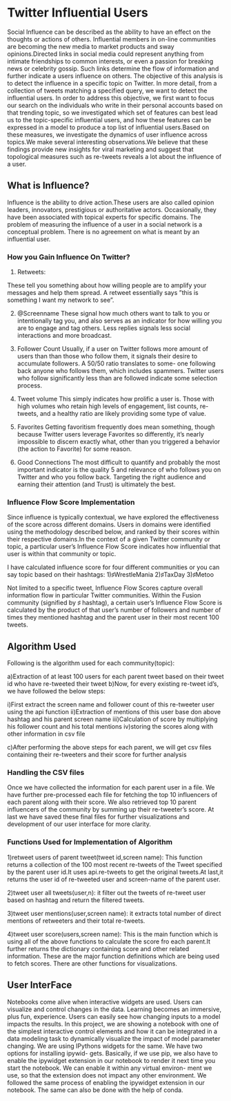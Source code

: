 # Twitter Influential Users

Social Influence can be described as the ability to have an effect on the thoughts or actions of others. Influential members in on-line communities are becoming the new media to market products and sway opinions.Directed links in social media could represent anything from intimate friendships to common interests, or even a passion for breaking news or celebrity gossip. Such links determine the flow of information and further indicate a users influence on others. The objective of this analysis is to detect the influence in a specific topic on Twitter. In more detail, from a collection of tweets matching a specified query, we want to detect the influential users. In order to address this objective, we first want to focus our search on the individuals who write in their personal accounts based on that trending topic, so we investigated which set of features can best lead us to the topic-specific influential users, and how these features can be expressed in a model to produce a top list of influential users.Based on these measures, we investigate the dynamics of user influence across topics.We make several interesting observations.We believe that these findings provide new insights for viral marketing and suggest that topological measures such as re-tweets reveals a lot about the influence of a user.

## What is Influence?

Influence is the ability to drive action.These users are also called opinion leaders, innovators, prestigious or authoritative actors. Occasionally, they have been associated with topical experts for specific domains.
The problem of measuring the influence of a user in a social network is a conceptual problem. There is no agreement on what is meant by an influential user.


### How you Gain Influence On Twitter?

1. Retweets:

These tell you something about how willing people are to amplify your messages and help them spread. A retweet essentially says ”this is something I want my network to see”.

2. @Screenname
These signal how much others want to talk to you or intentionally tag you, and also serves as an indicator for how willing you are to engage and tag others. Less replies signals less social interactions and more broadcast.

3. Follower Count
Usually, if a user on Twitter follows more amount of users than than those who follow them, it signals their desire to accumulate followers. A 50/50 ratio translates to some- one following back anyone who follows them, which includes spammers. Twitter users who follow significantly less than are followed indicate some selection process.

4. Tweet volume
This simply indicates how prolific a user is. Those with high volumes who retain high levels of engagement, list counts, re-tweets, and a healthy ratio are likely providing some type of value.

5. Favorites
Getting favoritism frequently does mean something, though because Twitter users leverage Favorites so differently, it’s nearly impossible to discern exactly what, other than you triggered a behavior (the action to Favorite) for some reason.

6. Good Connections
The most difficult to quantify and probably the most important indicator is the quality
 5
and relevance of who follows you on Twitter and who you follow back. Targeting the right audience and earning their attention (and Trust) is ultimately the best.


### Influence Flow Score Implementation

Since influence is typically contextual, we have explored the effectiveness of the score across different domains. Users in domains were identified using the methodology described below, and ranked by their scores within their respective domains.In the context of a given Twitter community or topic, a particular user’s Influence Flow Score indicates how influential that user is within that community or topic.

I have calculated influence score for four different communities or you can say topic based on their hashtags:
1)♯WrestleMania
2)♯TaxDay
3)♯Metoo

Not limited to a specific tweet, Influence Flow Scores capture overall information flow in particular Twitter communities. Within the Fusion community (signified by ♯ hashtag), a certain user’s Influence Flow Score is calculated by the product of that user’s number of followers and number of times they mentioned hashtag and the parent user in their most recent 100 tweets.

## Algorithm Used

Following is the algorithm used for each community(topic):

a)Extraction of at least 100 users for each parent tweet based on their tweet id who have re-tweeted their tweet
b)Now, for every existing re-tweet id’s, we have followed the below steps:

  i)First extract the screen name and follower count of this re-tweeter user using the api function
  ii)Extraction of mentions of this user base don above hashtag and his parent screen name 
  iii)Calculation of score by multiplying his follower count and his total mentions
  iv)storing the scores along with other information in csv file
  
c)After performing the above steps for each parent, we will get csv files containing their re-tweeters and their score for further analysis

### Handling the CSV files

Once we have collected the information for each parent user in a file. We have further pre-processed each file for fetching the top 10 influencers of each parent along with their score. We also retrieved top 10 parent influencers of the community by summing up their re-tweeter’s score.
At last we have saved these final files for further visualizations and development of our user interface for more clarity.


### Functions Used for Implementation of Algorithm

1)retweet users of parent tweet(tweet id,screen name):
This function returns a collection of the 100 most recent re-tweets of the Tweet specified by the parent user id.It uses api.re-tweets to get the original tweets.At last,it returns the user id of re-tweeted user and screen-name of the parent user.
     
2)tweet user all tweets(user,n):
it filter out the tweets of re-tweet user based on hashtag and return the filtered tweets.

3)tweet user mentions(user,screen name):
it extracts total number of direct mentions of retweeters and their total re-tweets.

4)tweet user score(users,screen name):
This is the main function which is using all of the above functions to calculate the score fro each parent.It further returns the dictionary containing score and other related information. These are the major function definitions which are being used to fetch scores. There are other functions for visualizations.

## User InterFace

Notebooks come alive when interactive widgets are used. Users can visualize and control changes in the data. Learning becomes an immersive, plus fun, experience. Users can easily see how changing inputs to a model impacts the results. In this project, we are showing a notebook with one of the simplest interactive control elements and how it can be integrated in a data modeling task to dynamically visualize the impact of model parameter changing. We are using IPythons widgets for the same. We have two options for installing ipywid- gets. Basically, if we use pip, we also have to enable the ipywidget extension in our notebook to render it next time you start the notebook. We can enable it within any virtual environ- ment we use, so that the extension does not impact any other environment.
We followed the same process of enabling the ipywidget extension in our notebook. The same can also be done with the help of conda.
